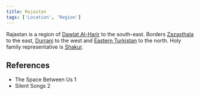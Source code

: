 ```yaml
---
title: Rajastan
tags: ['Location', 'Region']
---
```

Rajastan is a region of [Dawlat Al-Harir](/_wiki/dawlat-al-harir.md) to the south-east. Borders [Zazasthala](/_wiki/zazasthala.md) to the east, [Durrani](/_wiki/durrani.md) to the west and [Eastern Turkistan](/_wiki/eastern-turkistan.md) to the north. Holy family representative is [Shakur](/_wiki/shakur.md).

## References
- The Space Between Us 1
- Silent Songs 2
